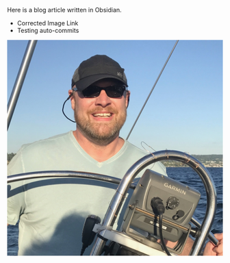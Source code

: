 
Here is a blog article written in Obsidian.
- Corrected Image Link
- Testing auto-commits

![Sailing Profile](attachments/profile-sailing%202.jpg)
